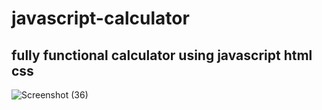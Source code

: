 # javascript-calculator 


## fully functional calculator using javascript html css

![Screenshot (36)](https://user-images.githubusercontent.com/30619186/183287853-a5f8c285-3ba4-4353-85b6-23e8ecd986de.png)

